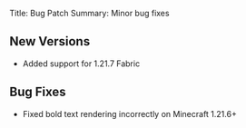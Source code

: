 Title: Bug Patch
Summary: Minor bug fixes

## New Versions
- Added support for 1.21.7 Fabric

## Bug Fixes
- Fixed bold text rendering incorrectly on Minecraft 1.21.6+
